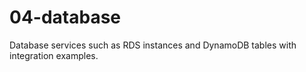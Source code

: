 # 04-database

Database services such as RDS instances and DynamoDB tables with integration examples.
